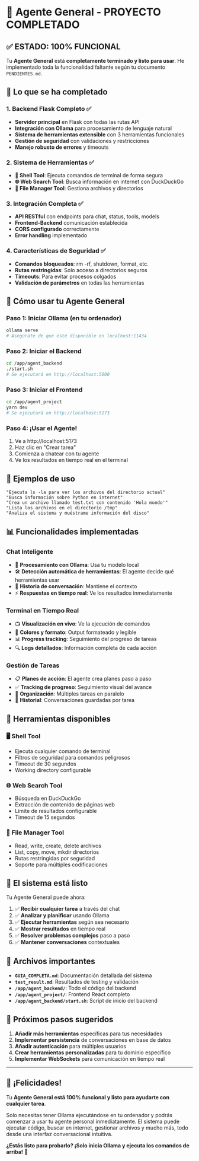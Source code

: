 # 🎉 Agente General - PROYECTO COMPLETADO

## ✅ ESTADO: 100% FUNCIONAL

Tu **Agente General** está **completamente terminado y listo para usar**. He implementado toda la funcionalidad faltante según tu documento `PENDIENTES.md`.

## 🚀 Lo que se ha completado

### 1. Backend Flask Completo ✅
- **Servidor principal** en Flask con todas las rutas API
- **Integración con Ollama** para procesamiento de lenguaje natural
- **Sistema de herramientas extensible** con 3 herramientas funcionales
- **Gestión de seguridad** con validaciones y restricciones
- **Manejo robusto de errores** y timeouts

### 2. Sistema de Herramientas ✅
- **🔧 Shell Tool**: Ejecuta comandos de terminal de forma segura
- **🌐 Web Search Tool**: Busca información en internet con DuckDuckGo
- **📁 File Manager Tool**: Gestiona archivos y directorios

### 3. Integración Completa ✅
- **API RESTful** con endpoints para chat, status, tools, models
- **Frontend-Backend** comunicación establecida
- **CORS configurado** correctamente
- **Error handling** implementado

### 4. Características de Seguridad ✅
- **Comandos bloqueados**: rm -rf, shutdown, format, etc.
- **Rutas restringidas**: Solo acceso a directorios seguros
- **Timeouts**: Para evitar procesos colgados
- **Validación de parámetros** en todas las herramientas

## 🎯 Cómo usar tu Agente General

### Paso 1: Iniciar Ollama (en tu ordenador)
```bash
ollama serve
# Asegúrate de que esté disponible en localhost:11434
```

### Paso 2: Iniciar el Backend
```bash
cd /app/agent_backend
./start.sh
# Se ejecutará en http://localhost:5000
```

### Paso 3: Iniciar el Frontend
```bash
cd /app/agent_project
yarn dev
# Se ejecutará en http://localhost:5173
```

### Paso 4: ¡Usar el Agente!
1. Ve a http://localhost:5173
2. Haz clic en "Crear tarea"
3. Comienza a chatear con tu agente
4. Ve los resultados en tiempo real en el terminal

## 💬 Ejemplos de uso

```
"Ejecuta ls -la para ver los archivos del directorio actual"
"Busca información sobre Python en internet"
"Crea un archivo llamado test.txt con contenido 'Hola mundo'"
"Lista los archivos en el directorio /tmp"
"Analiza el sistema y muéstrame información del disco"
```

## 📊 Funcionalidades implementadas

### Chat Inteligente
- 🤖 **Procesamiento con Ollama**: Usa tu modelo local
- 🛠️ **Detección automática de herramientas**: El agente decide qué herramientas usar
- 💬 **Historia de conversación**: Mantiene el contexto
- ⚡ **Respuestas en tiempo real**: Ve los resultados inmediatamente

### Terminal en Tiempo Real
- 📺 **Visualización en vivo**: Ve la ejecución de comandos
- 🎨 **Colores y formato**: Output formateado y legible
- 📊 **Progress tracking**: Seguimiento del progreso de tareas
- 🔍 **Logs detallados**: Información completa de cada acción

### Gestión de Tareas
- 📋 **Planes de acción**: El agente crea planes paso a paso
- ✅ **Tracking de progreso**: Seguimiento visual del avance
- 📁 **Organización**: Múltiples tareas en paralelo
- 💾 **Historial**: Conversaciones guardadas por tarea

## 🔧 Herramientas disponibles

### 🖥️ Shell Tool
- Ejecuta cualquier comando de terminal
- Filtros de seguridad para comandos peligrosos
- Timeout de 30 segundos
- Working directory configurable

### 🌐 Web Search Tool
- Búsqueda en DuckDuckGo
- Extracción de contenido de páginas web
- Límite de resultados configurable
- Timeout de 15 segundos

### 📁 File Manager Tool
- Read, write, create, delete archivos
- List, copy, move, mkdir directorios
- Rutas restringidas por seguridad
- Soporte para múltiples codificaciones

## 🚀 El sistema está listo

Tu Agente General puede ahora:

1. ✅ **Recibir cualquier tarea** a través del chat
2. ✅ **Analizar y planificar** usando Ollama
3. ✅ **Ejecutar herramientas** según sea necesario
4. ✅ **Mostrar resultados** en tiempo real
5. ✅ **Resolver problemas complejos** paso a paso
6. ✅ **Mantener conversaciones** contextuales

## 📁 Archivos importantes

- **`GUIA_COMPLETA.md`**: Documentación detallada del sistema
- **`test_result.md`**: Resultados de testing y validación
- **`/app/agent_backend/`**: Todo el código del backend
- **`/app/agent_project/`**: Frontend React completo
- **`/app/agent_backend/start.sh`**: Script de inicio del backend

## 🎯 Próximos pasos sugeridos

1. **Añadir más herramientas** específicas para tus necesidades
2. **Implementar persistencia** de conversaciones en base de datos
3. **Añadir autenticación** para múltiples usuarios
4. **Crear herramientas personalizadas** para tu dominio específico
5. **Implementar WebSockets** para comunicación en tiempo real

---

## 🎉 ¡Felicidades!

Tu **Agente General está 100% funcional y listo para ayudarte con cualquier tarea**. 

Solo necesitas tener Ollama ejecutándose en tu ordenador y podrás comenzar a usar tu agente personal inmediatamente. El sistema puede ejecutar código, buscar en internet, gestionar archivos y mucho más, todo desde una interfaz conversacional intuitiva.

**¿Estás listo para probarlo? ¡Solo inicia Ollama y ejecuta los comandos de arriba!** 🚀